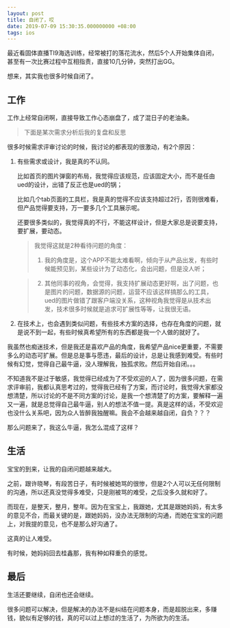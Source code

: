 ```yaml
---
layout: post
title: 自闭了，哎
date: 2019-07-09 15:30:35.000000000 +08:00
tags: ios
---
```


最近看固体直播TI9海选训练，经常被打的落花流水，然后5个人开始集体自闭，甚至有一次比赛过程中互相指责，直接10几分钟，突然打出GG。

想来，其实我也很多时候自闭了。

## 工作

工作上经常自闭啊，直接导致工作心态崩盘了，成了混日子的老油条。

> 下面是某次需求分析后我的复盘和反思

很多时候需求评审讨论的时候，我讨论的都表现的很激动，有2个原因：

1. 有些需求或设计，我是真的不认同。

    比如首页的图片弹窗的布局，我觉得应该规范，应该固定大小，而不是任由ued的设计，出错了反正也是ued的锅；
    
    比如几个tab页面的工具栏，我是真的觉得不应该支持超过2行，否则很难看，但产品觉得要支持，万一要多几个工具展示呢。
    
    还要很多类似的，我觉得真的不行，不能这样设计，但是大家总是说要支持，要扩展，要动态。

    > 我觉得这就是2种看待问题的角度：
    >  1. 我的角度是，这个APP不能太难看啊，倾向于从产品出发，有些时候能预见到，某些设计为了动态化，会出问题，但是没人听；

    >  2. 其他同事的视角，会觉得，我支持扩展动态更好啊，出了问题，也是图片的问题，数据源的问题，运营不应该这样搞那么的工具，ued的图片做错了跟客户端没关系，这种视角我觉得是从技术出发，技术很多时候就是追求可扩展性等等，让我很无语。

2. 在技术上，也会遇到类似问题，有些技术方案的选择，也存在角度的问题，就是说不到一起，有些时候真希望所有的东西都是我一个人做的就好了。

我虽然也痴迷技术，但是我还是喜欢产品的角度，我希望产品nice更重要，不需要多么的动态可扩展。但是总是事与愿违，最后的设计，总是让我感到难受。有些时候有幻觉，觉得自己最牛逼，没人理解我，独孤求败。然后开始自闭。。。

不知道我不是过于敏感，我觉得已经成为了不受欢迎的人了，因为很多问题，在需求评审前，我都认真思考过的，觉得我已经有了方案，而讨论时，我觉得大家都没想清楚，所以讨论的不是不同方案的讨论，是我一个想清楚了的方案，要解释一遍又一遍，就是总觉得自己最牛逼，别人的想法不值一提。真是这样的话，不受欢迎也没什么关系吧，因为众人皆醉我独醒嘛。我会不会越来越自闭，自负？？？

那么问题来了，我这么牛逼，我怎么混成了这样？

## 生活

宝宝的到来，让我的自闭问题越来越大。

之前，跟许晓琴，有段苦日子，有时候被她骂的很惨，但是2个人可以无任何限制的沟通，所以还真没觉得多难受，只是刚被骂的难受，之后没多久就和好了。

而现在，是整天，整月，整年。因为在宝宝上，我跟她，尤其是跟她妈妈，有太多的意见不合，而最关键的是，跟她妈妈，没办法无限制的沟通，而她在宝宝的问题上，对我提的意见，也不是那么好沟通了。

这真的让人难受。

有时候，她妈妈回去桂鑫那，我有种如释重负的感觉。

## 最后

生活还要继续，自闭也还会继续。

很多问题可以解决，但是解决的办法不是纠结在问题本身，而是超脱出来，多赚钱，貌似有足够的钱，真的可以过上想过的生活了，为所欲为的生活。